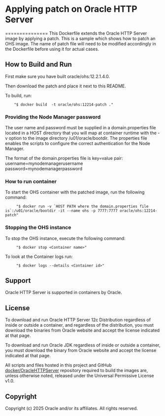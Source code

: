 # Applying patch on Oracle HTTP Server
===============
This Dockerfile extends the Oracle HTTP Server image by applying a patch. This is a sample which shows how to patch an OHS image.
The name of patch file will need to be modified accordingly in the Dockerfile before using it for actual cases.

## How to Build and Run
First make sure you have built oracle/ohs:12.2.1.4.0.

Then download the patch and place it next to this README.

To build, run:

        "$ docker build  -t oracle/ohs:12214-patch ."

### Providing the Node Manager password
The user name and password must be supplied in a domain.properties file located in a HOST directory that you will map at container runtime with the -v option to the image directory /u01/oracle/bootdir. The properties file enables the scripts to configure the correct authentication for the Node Manager.

The format of the domain.properties file is key=value pair:
username=mynodemanagerusername
password=mynodemanagerpassword

### How to run container
To start the OHS container with the patched image, run the following command:

         "$ docker run -v `HOST PATH where the domain.properties file is`:/u01/oracle/bootdir -it --name ohs -p 7777:7777 oracle/ohs:12214-patch"

### Stopping the  OHS instance
To stop the OHS instance, execute the following command:

         "$ docker stop <Container name>"

To look at the Container logs run:

         "$ docker logs --details <Container id>"

## Support
Oracle HTTP Server is supported in containers by Oracle.

## License
To download and run Oracle HTTP Server 12c Distribution regardless of inside or outside a container, and regardless of the distribution, you must download the binaries from Oracle website and accept the license indicated at that page.

To download and run Oracle JDK regardless of inside or outside a container, you must download the binary from Oracle website and accept the license indicated at that page.

All scripts and files hosted in this project and GitHub [docker/OracleHTTPServer](./) repository required to build the images are, unless otherwise noted, released under the Universal Permissive License v1.0.

## Copyright
Copyright (c) 2025 Oracle and/or its affiliates. All rights reserved.

